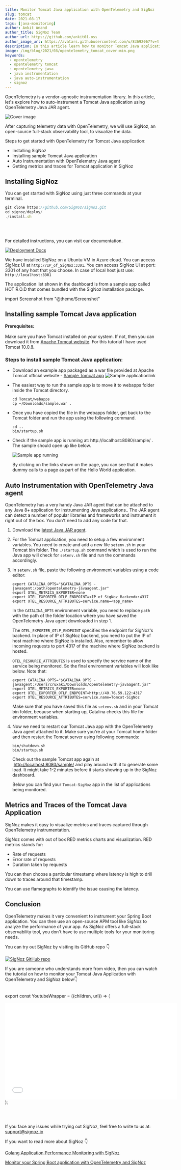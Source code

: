 ```yaml
---
title: Monitor Tomcat Java application with OpenTelemetry and SigNoz
slug: tomcat
date: 2021-08-17
tags: [java-monitoring]
author: Ankit Anand
author_title: SigNoz Team
author_url: https://github.com/ankit01-oss
author_image_url: https://avatars.githubusercontent.com/u/83692067?v=4
description: In this article learn how to monitor Tomcat Java applications using OpenTelemetry and SigNoz. It is very easy to get started...
image: /img/blog/2021/08/opentelemetry_tomcat_cover-min.png
keywords:
  - opentelemetry
  - opentelemetry tomcat
  - opentelemetry java
  - java instrumentation
  - java auto-instrumentation
  - signoz
---
```


OpenTelemetry is a vendor-agnostic instrumentation library. In this article, let's explore how to auto-instrument a Tomcat Java application using OpenTelemetry Java JAR agent.

<!--truncate-->

![Cover image](/img/blog/2021/08/opentelemetry_tomcat_cover-min.png)

After capturing telemetry data with OpenTelemetry, we will use SigNoz, an open-source full-stack observability tool, to visualize the data.

Steps to get started with OpenTelemetry for Tomcat Java application:

- Installing SigNoz
- Installing sample Tomcat Java application
- Auto Instrumentation with OpenTelemetry Java agent
- Getting metrics and traces for Tomcat application in SigNoz

## Installing SigNoz

You can get started with SigNoz using just three commands at your terminal.

```jsx
git clone https://github.com/SigNoz/signoz.git
cd signoz/deploy/
./install.sh
```
<br></br>

For detailed instructions, you can visit our documentation.

[![Deployment Docs](/img/blog/common/deploy_docker_documentation.webp)](https://signoz.io/docs/deployment/docker/?utm_source=blog&utm_medium=opentelemetry_tomcat)

We have installed SigNoz on a Ubuntu VM in Azure cloud. You can access SigNoz UI at `http://IP_of_SigNoz:3301`. You can access SigNoz UI at port: 3301 of any host that you choose. In case of local host just use: `http://localhost:3301`

The application list shown in the dashboard is from a sample app called HOT R.O.D that comes bundled with the SigNoz installation package.

import Screenshot from "@theme/Screenshot"

<Screenshot
   alt="SigNoz dashboard showing application list"
   height={500}
   src="/img/blog/2021/08/openetelemetry_tomcat_signoz_dashboard.png"
   title="SigNoz Dashboard"
   width={700}
/>

## Installing sample Tomcat Java application

**Prerequisites:**<br></br>
Make sure you have Tomcat installed on your system. If not, then you can download it from <a href="https://tomcat.apache.org/index.html" rel="noopener noreferrer nofollow" target="_blank">Apache Tomcat website</a>. For this tutorial I have used Tomcat 10.0.8.

### Steps to install sample Tomcat Java application:

- Download an example app packaged as a war file provided at Apache Tomcat official website - <a href="https://tomcat.apache.org/tomcat-7.0-doc/appdev/sample/" rel="noopener noreferrer nofollow" target="_blank">Sample Tomcat app</a>
  ![Sample applicationlink](/img/blog/2021/08/opentelemetry_tomcat_sample_app-min.png)

- The easiest way to run the sample app is to move it to webapps folder inside the Tomcat directory.

  ```
  cd Tomcat/webapps
  cp ~/Downloads/sample.war .
  ```

- Once you have copied the file in the webapps folder, get back to the Tomcat folder and run the app using the following command.

  ```
  cd ..
  bin/startup.sh
  ```

- Check if the sample app is running at: http://localhost:8080/sample/ . The sample should open up like below.

  ![Sample app running](/img/blog/2021/08/opentelemetry_tomcat_sample_app-min.png)
  <!--- Sample Tomcat app --->

  By clicking on the links shown on the page, you can see that it makes dummy calls to a page as part of the Hello World application.

## Auto Instrumentation with OpenTelemetry Java agent

OpenTelemetry has a very handy Java JAR agent that can be attached to any Java 8+ application for instrumenting Java applications.. The JAR agent can detect a number of popular libraries and frameworks and instrument it right out of the box. You don't need to add any code for that.

1. Download the [latest Java JAR agent](https://github.com/open-telemetry/opentelemetry-java-instrumentation/releases/latest/download/opentelemetry-javaagent.jar).
2. For the Tomcat application, you need to setup a few environment variables. You need to create and add a new file `setenv.sh` in your Tomcat bin folder. The `./startup.sh` command which is used to run the Java app will check for `setenv.sh` file and run the commands accordingly.
3. In `setenv.sh` file, paste the following environment variables using a code editor:

   ```
   export CATALINA_OPTS="$CATALINA_OPTS -javaagent:/path/opentelemetry-javaagent.jar"
   export OTEL_METRICS_EXPORTER=none
   export OTEL_EXPORTER_OTLP_ENDPOINT=<IP of SigNoz Backend>:4317
   export OTEL_RESOURCE_ATTRIBUTES=service.name=<app_name>
   ```

   In the `CATALINA_OPTS` environment variable, you need to replace `path` with the path of the folder location where you have saved the OpenTelemetry Java agent downloaded in step 1.

   The `OTEL_EXPORTER_OTLP_ENDPOINT` specifies the endpoint for SigNoz's backend. In place of IP of SigNoz backend, you need to put the IP of host machine where SigNoz is installed. Also, remember to allow incoming requests to port 4317 of the machine where SigNoz backend is hosted.

   `OTEL_RESOURCE_ATTRIBUTES` is used to specify the service name of the service being monitored. So the final environment variables will look like below. Note that:

   ```
   export CATALINA_OPTS="$CATALINA_OPTS -javaagent:/Users/cruxaki/Downloads/opentelemetry-javaagent.jar"
   export OTEL_METRICS_EXPORTER=none
   export OTEL_EXPORTER_OTLP_ENDPOINT=http://40.76.59.122:4317
   export OTEL_RESOURCE_ATTRIBUTES=service.name=Tomcat-SigNoz
   ```

   Make sure that you have saved this file as `setenv.sh` and in your Tomcat bin folder, because when starting up, Catalina checks this file for environment variables.

4. Now we need to restart our Tomcat Java app with the OpenTelemetry Java agent attached to it. Make sure you're at your Tomcat home folder and then restart the Tomcat server using following commands:

   ```
   bin/shutdown.sh
   bin/startup.sh
   ```

   Check out the sample Tomcat app again at  [http://localhost:8080/sample/](http://localhost:8080/sample/) and play around with it to generate some load. It might take 1-2 minutes before it starts showing up in the SigNoz dashboard.

   Below you can find your `Tomcat-SigNoz` app in the list of applications being monitored.

   <Screenshot
      alt="Tomcat shows up in the list of applications monitored by SigNoz"
      height={500}
      src="/img/blog/2021/08/opentelemetry_tomcat_ui.png"
      title="Tomcat-SigNoz shows up in the list of applications monitored by SigNoz"
      width={700}
   />

## Metrics and Traces of the Tomcat Java Application

SigNoz makes it easy to visualize metrics and traces captured through OpenTelemetry instrumentation.

SigNoz comes with out of box RED metrics charts and visualization. RED metrics stands for:

- Rate of requests
- Error rate of requests
- Duration taken by requests

<Screenshot
   alt="SigNoz UI showing charts"
   height={500}
   src="/img/blog/2021/08/opentelemetry_tomcat_signoz_charts.png"
   title="SigNoz UI showing popular RED metrics of application performance"
   width={700}
/>

You can then choose a particular timestamp where latency is high to drill down to traces around that timestamp.

<Screenshot
   alt="View of traces at a particular timestamp"
   height={500}
   src="/img/blog/2021/08/opentelemetry_regex.png"
   title="View of traces at a particular timestamp"
   width={700}
/>

You can use flamegraphs to identify the issue causing the latency.

<Screenshot
   alt="Flamegraphs"
   height={500}
   src="/img/blog/2021/08/opentelemetry_tomcat_flamegraphs.png"
   title="Flamegraphs used for distributed tracing in SigNoz dashboard"
   width={700}
/>

## Conclusion

OpenTelemetry makes it very convenient to instrument your Spring Boot application. You can then use an open-source APM tool like SigNoz to analyze the performance of your app. As SigNoz offers a full-stack observability tool, you don't have to use multiple tools for your monitoring needs.

You can try out SigNoz by visiting its GitHub repo 👇<br></br>
[![SigNoz GitHub repo](/img/blog/common/signoz_github.png)](https://github.com/SigNoz/signoz)

If you are someone who understands more from video, then you can watch the tutorial on how to monitor your Tomcat Java Application with OpenTelemetry and SigNoz below👇<br></br>

export const YoutubeWrapper = ({children, url}) => (
  <div 
    style={{
    position: 'relative', 
    width: '100%',
    paddingBottom: '56.25%', 
    height: "0",
    }} >
    <iframe width="560" height="315" style={{ position: 'absolute', top:'0', left: '0', width: '100%', height: '100%'}} src={ url } title="YouTube video player" frameborder="0" allow="accelerometer; autoplay; clipboard-write; encrypted-media; gyroscope; picture-in-picture" allowfullscreen></iframe>
</div>
);

<YoutubeWrapper url="https://www.youtube.com/embed/4obQilMqU4E"> </YoutubeWrapper><br></br>

If you face any issues while trying out SigNoz, feel free to write to us at: support@signoz.io

If you want to read more about SigNoz 👇

[Golang Application Performance Monitoring with SigNoz](https://signoz.io/blog/monitoring-your-go-application-with-signoz/)

[Monitor your Spring Boot application with OpenTelemetry and SigNoz](https://signoz.io/blog/opentelemetry-spring-boot/)
